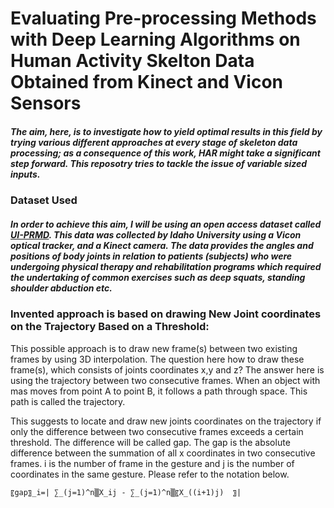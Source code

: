 # Evaluating Pre-processing Methods with Deep Learning Algorithms on Human Activity Skelton Data Obtained from Kinect and Vicon Sensors

##### The aim, here, is to investigate how to yield optimal results in this field by trying various different approaches at every stage of skeleton data processing; as a consequence of this work, HAR might take a significant step forward. This reposotry tries to tackle the issue of variable sized inputs. 

### Dataset Used

##### In order to achieve this aim, I will be using an open access dataset called [UI-PRMD](https://webpages.uidaho.edu/ui-prmd/). This data was collected by Idaho University using a Vicon optical tracker, and a Kinect camera. The data provides the angles and positions of body joints in relation to patients (subjects) who were undergoing physical therapy and rehabilitation programs which required the undertaking of common exercises such as deep squats, standing shoulder abduction etc.


### Invented approach is based on drawing New Joint coordinates on the Trajectory Based on a Threshold:

This possible approach is to draw new frame(s) between two existing frames by using 3D interpolation. The question here how to draw these frame(s), which consists of joints coordinates x,y and z? The answer here is using the trajectory between two consecutive frames. When an object with mas moves from point A to point B, it follows a path through space. This path is called the trajectory. 

This suggests to locate and draw new joints coordinates on the trajectory if only the difference between two consecutive frames exceeds a certain threshold. The difference will be called gap. The gap is the absolute difference between the summation of all x coordinates in two consecutive frames. i is the number of frame in the gesture and j is the number of coordinates in the same gesture. Please refer to the notation below. 

`〖gap〗_i=| ∑_(j=1)^n▒X_ij - ∑_(j=1)^n▒〖X_((i+1)j)  〗|`
